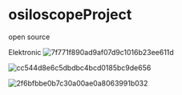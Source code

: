 # osiloscopeProject

open source

Elektronic
![7f771f890ad9af07d9c1016b23ee611d](https://github.com/user-attachments/assets/d219598a-032c-4356-984a-3afa4c064d89)

![cc544d8e6c5dbdbc4bcd0185bc9de656](https://github.com/user-attachments/assets/a0301a67-cf04-4f77-8102-19368975cdb1)

![2f6bfbbe0b7c30a00ae0a8063991b032](https://github.com/user-attachments/assets/23e13120-698c-457e-adce-b787c52abf37)
